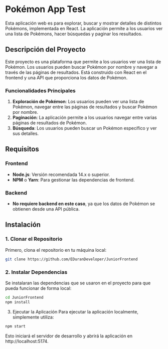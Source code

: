 # Pokémon App Test

Esta aplicación web es para explorar, buscar y mostrar detalles de distintos Pokémons, implementada en React. La aplicación permite a los usuarios ver una lista de Pokémons, hacer búsquedas y paginar los resultados.

## Descripción del Proyecto

Este proyecto es una plataforma que permite a los usuarios ver una lista de Pokémon. Los usuarios pueden buscar Pokémon por nombre y navegar a través de las páginas de resultados. Está construido con React en el frontend y una API que proporciona los datos de Pokémon.

### Funcionalidades Principales
1. **Exploración de Pokémon**: Los usuarios pueden ver una lista de Pokémon, navegar entre las páginas de resultados y buscar Pokémon por nombre.
2. **Paginación**: La aplicación permite a los usuarios navegar entre varias páginas de resultados de Pokémon.
3. **Búsqueda**: Los usuarios pueden buscar un Pokémon específico y ver sus detalles.

## Requisitos

### Frontend
- **Node.js**: Versión recomendada 14.x o superior.
- **NPM** o **Yarn**: Para gestionar las dependencias de frontend.

### Backend
- **No requiere backend en este caso**, ya que los datos de Pokémon se obtienen desde una API pública.

## Instalación

### 1. Clonar el Repositorio

Primero, clona el repositorio en tu máquina local:

```bash
git clone https://github.com/EDuranDeveloper/JuniorFrontend
```

### 2. Instalar Dependencias
Se instalaran las dependencias que se usaron en el proyecto para que pueda funcionar de forma local:

```bash
cd JuniorFrontend
npm install
```

3. Ejecutar la Aplicación
Para ejecutar la aplicación localmente, simplemente utiliza:

```bash
npm start
```

Esto iniciará el servidor de desarrollo y abrirá la aplicación en http://localhost:5174.

